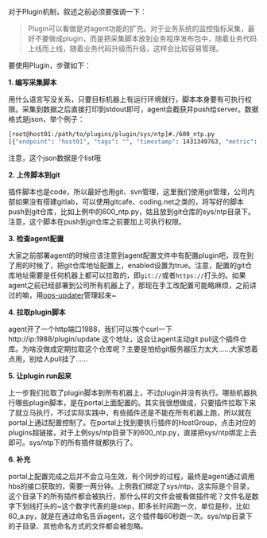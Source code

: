 <!-- toc -->

对于Plugin机制，叙述之前必须要强调一下：

> Plugin可以看做是对agent功能的扩充。对于业务系统的监控指标采集，最好不要做成plugin，而是把采集脚本放到业务程序发布包中，随着业务代码上线而上线，随着业务代码升级而升级，这样会比较容易管理。

要使用Plugin，步骤如下：

**1. 编写采集脚本**

用什么语言写没关系，只要目标机器上有运行环境就行，脚本本身要有可执行权限。采集到数据之后直接打印到stdout即可，agent会截获并push给server。数据格式是json，举个例子：

```bash
[root@host01:/path/to/plugins/plugin/sys/ntp]#./600_ntp.py
[{"endpoint": "host01", "tags": "", "timestamp": 1431349763, "metric": "sys.ntp.offset", "value": 0.73699999999999999, "counterType": "GAUGE", "step": 600}]
```

注意，这个json数据是个list哦

**2. 上传脚本到git**

插件脚本也是code，所以最好也用git、svn管理，这里我们使用git管理，公司内部如果没有搭建gitlab，可以使用gitcafe、coding.net之类的，将写好的脚本push到git仓库，比如上例中的600_ntp.py，姑且放到git仓库的sys/ntp目录下。注意，这个脚本在push到git仓库之前要加上可执行权限。

**3. 检查agent配置**

大家之前部署agent的时候应该注意到agent配置文件中有配置plugin吧，现在到了用的时候了，把git仓库地址配置上，enabled设置为true。注意，配置的git仓库地址需要是任何机器上都可以拉取的，即`git://`或者`https://`打头的。如果agent之前已经部署到公司所有机器上了，那现在手工改配置可能略麻烦，之前讲过的嘛，用[ops-updater](https://github.com/open-falcon/ops-updater)管理起来~

**4. 拉取plugin脚本**

agent开了一个http端口1988，我们可以挨个curl一下http://ip:1988/plugin/update 这个地址，这会让agent主动git pull这个插件仓库。为啥没做成定期拉取这个仓库呢？主要是怕给git服务器压力太大……大家悠着点用，别给人pull挂了……

**5. 让plugin run起来**

上一步我们拉取了plugin脚本到所有机器上，不过plugin并没有执行。哪些机器执行哪些plugin脚本，是在portal上面配置的。其实我很想做成，只要插件拉取下来了就立马执行，不过实际实践中，有些插件还是不能在所有机器上跑，所以就在portal上通过配置控制了。在portal上找到要执行插件的HostGroup，点击对应的plugins超链接，对于上例sys/ntp目录下的600_ntp.py，直接把sys/ntp绑定上去即可。sys/ntp下的所有插件就都执行了。

**6. 补充**

portal上配置完成之后并不会立马生效，有个同步的过程，最终是agent通过调用hbs的接口获取的，需要一两分钟。上例我们绑定了sys/ntp，这实际是个目录，这个目录下的所有插件都会被执行，那什么样的文件会被看做插件呢？文件名是数字下划线打头的~这个数字代表的是step，即多长时间跑一次，单位是秒，比如60_a.py，就是在通过命名告诉agent，这个插件每60秒跑一次。sys/ntp目录下的子目录、其他命名方式的文件都会被忽略。

